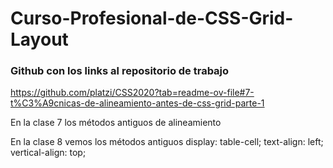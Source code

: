 # Curso-Profesional-de-CSS-Grid-Layout

### Github con los links al repositorio de trabajo
https://github.com/platzi/CSS2020?tab=readme-ov-file#7-t%C3%A9cnicas-de-alineamiento-antes-de-css-grid-parte-1

En la clase 7 los métodos antiguos de alineamiento
   
En la clase 8 vemos los métodos antiguos
  display: table-cell;
  text-align: left;
  vertical-align: top;